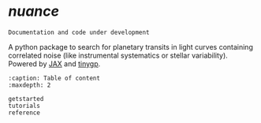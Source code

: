 # *nuance*

```{warning}
Documentation and code under development
```

A python package to search for planetary transits in light curves containing correlated noise (like instrumental systematics or stellar variability). Powered by [JAX](https://github.com/google/jax) and [tinygp](https://github.com/dfm/tinygp).

```{toctree}
:caption: Table of content
:maxdepth: 2

getstarted
tutorials
reference
```